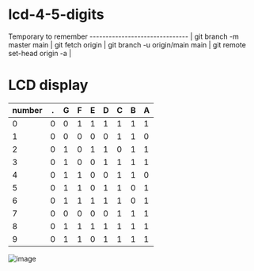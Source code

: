 # lcd-4-5-digits

Temporary to remember
------------------------------- |
git branch -m master main |
git fetch origin |
git branch -u origin/main main |
git remote set-head origin -a |

# LCD display

number |.|G|F|E|D|C|B|A|
--|--|--|--|--|--|--|--|--|
0 | 0 |0|1|1|1|1|1|1|
1 | 0 |0|0|0|0|1|1|0|
2 | 0 |1|0|1|1|0|1|1|
3 | 0 |1|0|0|1|1|1|1|
4 | 0 |1|1|0|0|1|1|0|
5 | 0 |1|1|0|1|1|0|1|
6 | 0 |1|1|1|1|1|0|1|
7 | 0 |0|0|0|0|1|1|1|
8 | 0 |1|1|1|1|1|1|1|
9 | 0 |1|1|0|1|1|1|1|

![image](https://user-images.githubusercontent.com/44059243/143718648-ffd941e1-d0ba-4421-bfc1-82413282ac28.png)

